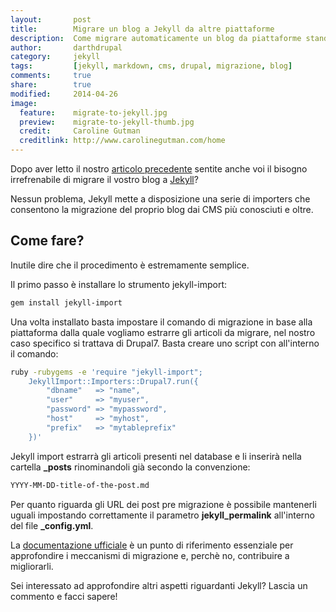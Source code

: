 ```yaml
---
layout:       post
title:        Migrare un blog a Jekyll da altre piattaforme
description:  Come migrare automaticamente un blog da piattaforme standard a Jekyll.
author:       darthdrupal
category:     jekyll
tags:         [jekyll, markdown, cms, drupal, migrazione, blog]
comments:     true
share:        true
modified:     2014-04-26
image:
  feature:    migrate-to-jekyll.jpg
  preview:    migrate-to-jekyll-thumb.jpg
  credit:     Caroline Gutman
  creditlink: http://www.carolinegutman.com/home
---
```


Dopo aver letto il nostro [articolo precedente](/news/sotto-al-cofano-di-dinamicamente-jekyll-e-markdown) sentite anche voi il bisogno irrefrenabile di migrare il vostro blog a [Jekyll](http://jekyllrb.com/)?

Nessun problema, Jekyll mette a disposizione una serie di importers che consentono la migrazione del proprio blog dai CMS più conosciuti e oltre.

## Come fare?

Inutile dire che il procedimento è estremamente semplice.

Il primo passo è installare lo strumento jekyll-import:

```bash
gem install jekyll-import
```

Una volta installato basta impostare il comando di migrazione in base alla piattaforma dalla quale vogliamo estrarre gli articoli da migrare, nel nostro caso specifico si trattava di Drupal7. Basta creare uno script con all'interno il comando:

```bash
ruby -rubygems -e 'require "jekyll-import";
    JekyllImport::Importers::Drupal7.run({
        "dbname"   => "name",
        "user"     => "myuser",
        "password" => "mypassword",
        "host"     => "myhost",
        "prefix"   => "mytableprefix"
    })'
```

Jekyll import estrarrà gli articoli presenti nel database e li inserirà nella cartella **_posts** rinominandoli già secondo la convenzione:

```bash
YYYY-MM-DD-title-of-the-post.md
```

Per quanto riguarda gli URL dei post pre migrazione è possibile mantenerli uguali impostando correttamente il parametro **jekyll_permalink** all'interno del file **_config.yml**.

La [documentazione ufficiale](http://import.jekyllrb.com/docs/home/) è un punto di riferimento essenziale per approfondire i meccanismi di migrazione e, perchè no, contribuire a migliorarli.

Sei interessato ad approfondire altri aspetti riguardanti Jekyll? Lascia un commento e facci sapere!